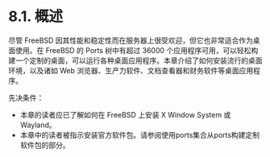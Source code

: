 # 8.1. 概述


尽管 FreeBSD 因其性能和稳定性而在服务器上很受欢迎，但它也非常适合作为桌面使用。在 FreeBSD 的 Ports 树中有超过 36000 个应用程序可用，可以轻松构建一个定制的桌面，可以运行各种桌面应用程序。本章介绍了如何安装流行的桌面环境，以及诸如 Web 浏览器、生产力软件、文档查看器和财务软件等桌面应用程序。

 先决条件：

* 本章的读者应已了解如何在 FreeBSD 上安装 X Window System 或 Wayland。
* 本章中的读者被指示安装官方软件包。请参阅使用ports集合从ports构建定制软件包的部分。
